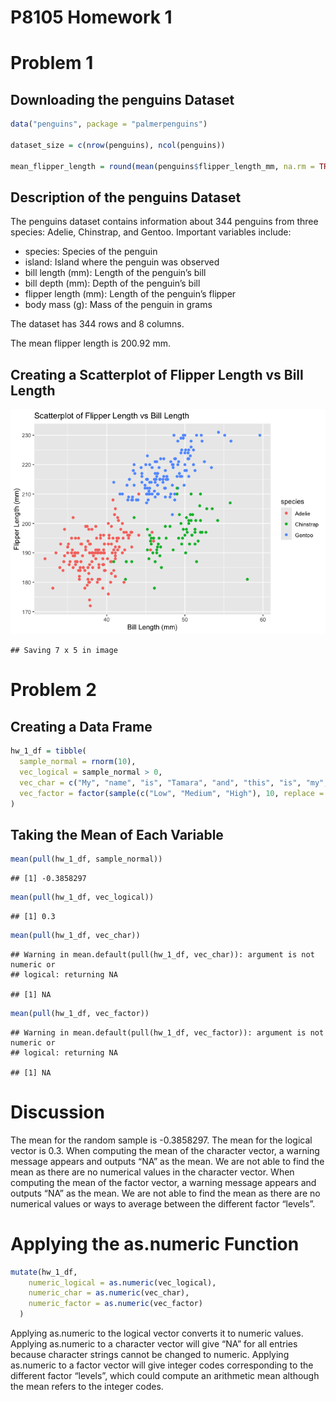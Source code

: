 P8105 Homework 1
================

# Problem 1

## Downloading the penguins Dataset

``` r
data("penguins", package = "palmerpenguins")

dataset_size = c(nrow(penguins), ncol(penguins))

mean_flipper_length = round(mean(penguins$flipper_length_mm, na.rm = TRUE), 2)
```

## Description of the penguins Dataset

The penguins dataset contains information about 344 penguins from three
species: Adelie, Chinstrap, and Gentoo. Important variables include:

- species: Species of the penguin
- island: Island where the penguin was observed
- bill length (mm): Length of the penguin’s bill
- bill depth (mm): Depth of the penguin’s bill
- flipper length (mm): Length of the penguin’s flipper
- body mass (g): Mass of the penguin in grams

The dataset has 344 rows and 8 columns.

The mean flipper length is 200.92 mm.

## Creating a Scatterplot of Flipper Length vs Bill Length

![](p8105_hw1_tp2879_files/figure-gfm/unnamed-chunk-2-1.png)<!-- -->

    ## Saving 7 x 5 in image

# Problem 2

## Creating a Data Frame

``` r
hw_1_df = tibble(
  sample_normal = rnorm(10), 
  vec_logical = sample_normal > 0, 
  vec_char = c("My", "name", "is", "Tamara", "and", "this", "is", "my", "Homework", "1."), 
  vec_factor = factor(sample(c("Low", "Medium", "High"), 10, replace = TRUE))
)
```

## Taking the Mean of Each Variable

``` r
mean(pull(hw_1_df, sample_normal))
```

    ## [1] -0.3858297

``` r
mean(pull(hw_1_df, vec_logical))
```

    ## [1] 0.3

``` r
mean(pull(hw_1_df, vec_char))
```

    ## Warning in mean.default(pull(hw_1_df, vec_char)): argument is not numeric or
    ## logical: returning NA

    ## [1] NA

``` r
mean(pull(hw_1_df, vec_factor))
```

    ## Warning in mean.default(pull(hw_1_df, vec_factor)): argument is not numeric or
    ## logical: returning NA

    ## [1] NA

# Discussion

The mean for the random sample is -0.3858297. The mean for the logical
vector is 0.3. When computing the mean of the character vector, a
warning message appears and outputs “NA” as the mean. We are not able to
find the mean as there are no numerical values in the character vector.
When computing the mean of the factor vector, a warning message appears
and outputs “NA” as the mean. We are not able to find the mean as there
are no numerical values or ways to average between the different factor
“levels”.

# Applying the as.numeric Function

``` r
mutate(hw_1_df, 
    numeric_logical = as.numeric(vec_logical),
    numeric_char = as.numeric(vec_char),
    numeric_factor = as.numeric(vec_factor)
  )
```

Applying as.numeric to the logical vector converts it to numeric values.
Applying as.numeric to a character vector will give “NA” for all entries
because character strings cannot be changed to numeric. Applying
as.numeric to a factor vector will give integer codes corresponding to
the different factor “levels”, which could compute an arithmetic mean
although the mean refers to the integer codes.
